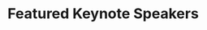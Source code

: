 ---
widget: people
headless: true
active: true
weight: 10
title: Featured Keynote Speakers
subtitle: 
content:
# Uncomment "- Keynote Speaker" to list speaker photos with names below the page's title. 
# Make sure keynote speaker profiles in /content/authors have "- Keynote Speaker" in their "user_groups:" 
  user_groups:
    - Keynote Speaker
design:
  columns: '2'
  show_social: false
  show_interests: false
  background: {}
advanced:
  css_style: ''
  css_class: ''
---